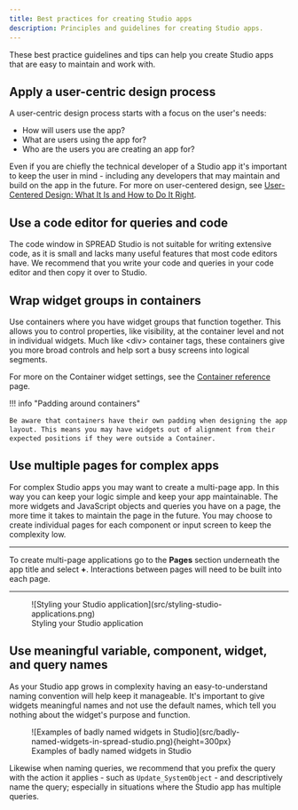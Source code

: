 ```yaml
---
title: Best practices for creating Studio apps
description: Principles and guidelines for creating Studio apps.
---
```


<!--
README

For guidance on how to write documenation, see https://dev.stage.spread.ai/docs/contributor/guide.html. Contact Documentation when this document is ready for review.
-->

These best practice guidelines and tips can help you create Studio apps that are easy to maintain and work with.

## Apply a user-centric design process

A user-centric design process starts with a focus on the user's needs:

* How will users use the app?
* What are users using the app for?
* Who are the users you are creating an app for?

Even if you are chiefly the technical developer of a Studio app it's important to keep the user in mind - including any developers that may maintain and build on the app in the future. For more on user-centered design, see [User-Centered Design: What It Is and How to Do It Right](https://blog.hubspot.com/website/user-centered-design).

## Use a code editor for queries and code

The code window in SPREAD Studio is not suitable for writing extensive code, as it is small and lacks many useful features that most code editors have. We recommend that you write your code and queries in your code editor and then copy it over to Studio.

## Wrap widget groups in containers

Use containers where you have widget groups that function together. This allows you to control properties, like visibility, at the container level and not in individual widgets. Much like <div\> container tags, these containers give you more broad controls and help sort a busy screens into logical segments.

For more on the Container widget settings, see the [Container reference](reference/default-widgets/container.md) page.

!!! info "Padding around containers"

	Be aware that containers have their own padding when designing the app layout. This means you may have widgets out of alignment from their expected positions if they were outside a Container. 

## Use multiple pages for complex apps

For complex Studio apps you may want to create a multi-page app. In this way you can keep your logic simple and keep your app maintainable. The more widgets and JavaScript objects and queries you have on a page, the more time it takes to maintain the page in the future. You may choose to create individual pages for each component or input screen to keep the complexity low.

---

To create multi-page applications go to the **Pages** section underneath the app title and select **+**. Interactions between pages will need to be built into each page.

---

<figure markdown="span">
	![Styling your Studio application](src/styling-studio-applications.png)
	<figcaption>Styling your Studio application</figcaption>
</figure>

## Use meaningful variable, component, widget, and query names

As your Studio app grows in complexity having an easy-to-understand naming convention will help keep it manageable. It's important to give widgets meaningful names and not use the default names, which tell you nothing about the widget's purpose and function.

<figure markdown="span">
	![Examples of badly named widgets in Studio](src/badly-named-widgets-in-spread-studio.png){height=300px}
	<figcaption>Examples of badly named widgets in Studio</figcaption>
</figure>

Likewise when naming queries, we recommend that you prefix the query with the action it applies - such as `Update_SystemObject` - and descriptively name the query; especially in situations where the Studio app has multiple queries.
